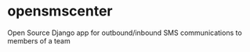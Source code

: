 # opensmscenter
Open Source Django app for outbound/inbound SMS communications to members of a team
